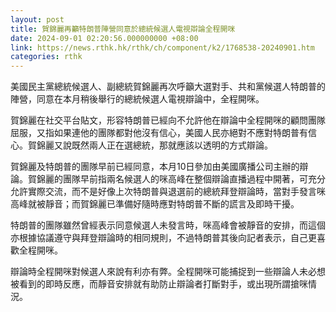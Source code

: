 ```yaml
---
layout: post
title: 賀錦麗再籲特朗普陣營同意於總統候選人電視辯論全程開咪
date: 2024-09-01 02:20:56.000000000 +08:00
link: https://news.rthk.hk/rthk/ch/component/k2/1768538-20240901.htm
categories: rthk
---
```


美國民主黨總統候選人、副總統賀錦麗再次呼籲大選對手、共和黨候選人特朗普的陣營，同意在本月稍後舉行的總統候選人電視辯論中，全程開咪。

賀錦麗在社交平台貼文，形容特朗普已經向不允許他在辯論中全程開咪的顧問團隊屈服，又指如果連他的團隊都對他沒有信心，美國人民亦絕對不應對特朗普有信心。賀錦麗又說既然兩人正在選總統，那就應該以透明的方式辯論。

賀錦麗及特朗普的團隊早前已經同意，本月10日參加由美國廣播公司主辦的辯論。賀錦麗的團隊早前指兩名候選人的咪高峰在整個辯論直播過程中開著，可充分允許實際交流，而不是好像上次特朗普與退選前的總統拜登辯論時，當對手發言咪高峰就被靜音；而賀錦麗已準備好隨時應對特朗普不斷的謊言及即時干擾。

特朗普的團隊雖然曾經表示同意候選人未發言時，咪高峰會被靜音的安排，而這個亦根據協議遵守與拜登辯論時的相同規則，不過特朗普其後向記者表示，自己更喜歡全程開咪。

辯論時全程開咪對候選人來說有利亦有弊。全程開咪可能捕捉到一些辯論人未必想被看到的即時反應，而靜音安排就有助防止辯論者打斷對手，或出現所謂搶咪情況。
